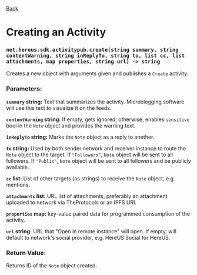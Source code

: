 [Back](README.md)

# Creating an Activity

### `net.hereus.sdk.activitypub.create(string summary, string contentWarning, string inReplyTo, string to, list cc, list attachments, map properties, string url) -> string`

Creates a new object with arguments given and publishes a `Create` activity.

### Parameters:

**`summary` string:** Text that summarizes the activity. Microblogging software will use this text to visualize it on the feeds.

**`contentWarning` string:** If empty, gets ignored; otherwise, enables `sensitive` bool in the `Note` object and provides the warning text.

**`inReplyTo` string:** Marks the `Note` object as a reply to another.

**`to` string:** Used by both sender network and receiver instance to route the `Note` object to the target. If `"Followers"`, `Note` object will be sent to all followers. If `"Public"`, `Note` object will be sent to all followers and be publicly available.

**`cc` list:** List of other targets (as strings) to receive the `Note` object, e.g. mentions.

**`attachments` list:** URL list of attachments, preferably an attachment uploaded to network via TheProtocols or an IPFS URI.

**`properties` map:** key-value paired data for programmed consumption of the activity.

**`url` string:** URL that "Open in remote instance" will open. If empty, will default to network's social provider, e.g. HereUS Social for HereUS.

### Return Value:

Returns ID of the `Note` object created.
